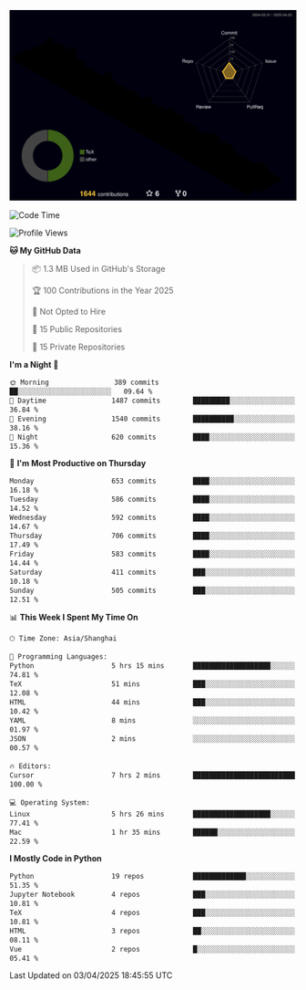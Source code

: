 <!--![](https://raw.githubusercontent.com/BorisYang326/BorisYang326/output/github-contribution-grid-snake-dark.svg) -->
![](./profile-3d-contrib/profile-night-rainbow.svg)
<!--START_SECTION:waka-->
![Code Time](http://img.shields.io/badge/Code%20Time-860%20hrs%2025%20mins-blue)

![Profile Views](http://img.shields.io/badge/Profile%20Views-0-blue)

**🐱 My GitHub Data** 

> 📦 1.3 MB Used in GitHub's Storage 
 > 
> 🏆 100 Contributions in the Year 2025
 > 
> 🚫 Not Opted to Hire
 > 
> 📜 15 Public Repositories 
 > 
> 🔑 15 Private Repositories 
 > 
**I'm a Night 🦉** 

```text
🌞 Morning                389 commits         ██░░░░░░░░░░░░░░░░░░░░░░░   09.64 % 
🌆 Daytime                1487 commits        █████████░░░░░░░░░░░░░░░░   36.84 % 
🌃 Evening                1540 commits        ██████████░░░░░░░░░░░░░░░   38.16 % 
🌙 Night                  620 commits         ████░░░░░░░░░░░░░░░░░░░░░   15.36 % 
```
📅 **I'm Most Productive on Thursday** 

```text
Monday                   653 commits         ████░░░░░░░░░░░░░░░░░░░░░   16.18 % 
Tuesday                  586 commits         ████░░░░░░░░░░░░░░░░░░░░░   14.52 % 
Wednesday                592 commits         ████░░░░░░░░░░░░░░░░░░░░░   14.67 % 
Thursday                 706 commits         ████░░░░░░░░░░░░░░░░░░░░░   17.49 % 
Friday                   583 commits         ████░░░░░░░░░░░░░░░░░░░░░   14.44 % 
Saturday                 411 commits         ███░░░░░░░░░░░░░░░░░░░░░░   10.18 % 
Sunday                   505 commits         ███░░░░░░░░░░░░░░░░░░░░░░   12.51 % 
```


📊 **This Week I Spent My Time On** 

```text
🕑︎ Time Zone: Asia/Shanghai

💬 Programming Languages: 
Python                   5 hrs 15 mins       ███████████████████░░░░░░   74.81 % 
TeX                      51 mins             ███░░░░░░░░░░░░░░░░░░░░░░   12.08 % 
HTML                     44 mins             ███░░░░░░░░░░░░░░░░░░░░░░   10.42 % 
YAML                     8 mins              ░░░░░░░░░░░░░░░░░░░░░░░░░   01.97 % 
JSON                     2 mins              ░░░░░░░░░░░░░░░░░░░░░░░░░   00.57 % 

🔥 Editors: 
Cursor                   7 hrs 2 mins        █████████████████████████   100.00 % 

💻 Operating System: 
Linux                    5 hrs 26 mins       ███████████████████░░░░░░   77.41 % 
Mac                      1 hr 35 mins        ██████░░░░░░░░░░░░░░░░░░░   22.59 % 
```

**I Mostly Code in Python** 

```text
Python                   19 repos            █████████████░░░░░░░░░░░░   51.35 % 
Jupyter Notebook         4 repos             ███░░░░░░░░░░░░░░░░░░░░░░   10.81 % 
TeX                      4 repos             ███░░░░░░░░░░░░░░░░░░░░░░   10.81 % 
HTML                     3 repos             ██░░░░░░░░░░░░░░░░░░░░░░░   08.11 % 
Vue                      2 repos             █░░░░░░░░░░░░░░░░░░░░░░░░   05.41 % 
```




 Last Updated on 03/04/2025 18:45:55 UTC
<!--END_SECTION:waka-->
